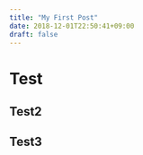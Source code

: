 ```yaml
---
title: "My First Post"
date: 2018-12-01T22:50:41+09:00
draft: false
---
```


# Test

## Test2

## Test3
